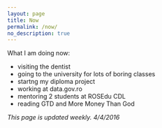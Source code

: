 ```yaml
---
layout: page
title: Now
permalink: /now/
no_description: true
---
```


What I am doing now:

* visiting the dentist
* going to the university for lots of boring classes
* startng my diploma project
* working at data.gov.ro
* mentoring 2 students at ROSEdu CDL
* reading GTD and More Money Than God

_This page is updated weekly. 4/4/2016_
